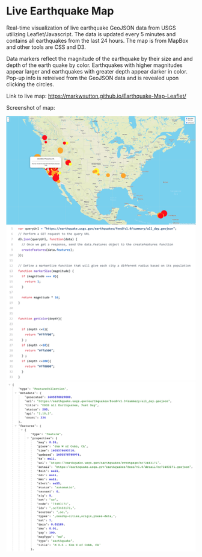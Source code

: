 # Live Earthquake Map

Real-time visualization of live earthquake GeoJSON data from USGS utilizing Leaflet/Javascript. The data is updated every 5 minutes and contains all earthquakes from the last 24 hours. The map is from MapBox and other tools are CSS and D3. 

Data markers reflect the magnitude of the earthquake by their size and and depth of the earth quake by color. Earthquakes with higher magnitudes appear larger and earthquakes with greater depth appear darker in color. Pop-up info is retreived from the GeoJSON data and is revealed upon clicking the circles. 

Link to live map: https://markwsutton.github.io/Earthquake-Map-Leaflet/

Screenshot of map:

![Image](https://github.com/markwsutton/Earthquake-Map-Leaflet/blob/master/images/EarthquakeMap2.png)
![Image](https://github.com/markwsutton/Earthquake-Map-Leaflet/blob/master/images/JavascriptSample.png)
![Image](https://github.com/markwsutton/Earthquake-Map-Leaflet/blob/master/images/GeoJSONsample.png)

